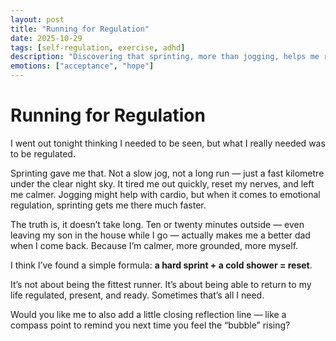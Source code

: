 ```yaml
---
layout: post
title: "Running for Regulation"
date: 2025-10-29
tags: [self-regulation, exercise, adhd]
description: "Discovering that sprinting, more than jogging, helps me regulate my nerves and reset quickly."
emotions: ["acceptance", "hope"]
---
```


# Running for Regulation

I went out tonight thinking I needed to be seen, but what I really needed was to be regulated.  

Sprinting gave me that. Not a slow jog, not a long run — just a fast kilometre under the clear night sky. It tired me out quickly, reset my nerves, and left me calmer. Jogging might help with cardio, but when it comes to emotional regulation, sprinting gets me there much faster.  

The truth is, it doesn’t take long. Ten or twenty minutes outside — even leaving my son in the house while I go — actually makes me a better dad when I come back. Because I’m calmer, more grounded, more myself.  

I think I’ve found a simple formula: **a hard sprint + a cold shower = reset**.  

It’s not about being the fittest runner. It’s about being able to return to my life regulated, present, and ready. Sometimes that’s all I need.

Would you like me to also add a little closing reflection line — like a compass point to remind you next time you feel the “bubble” rising?
